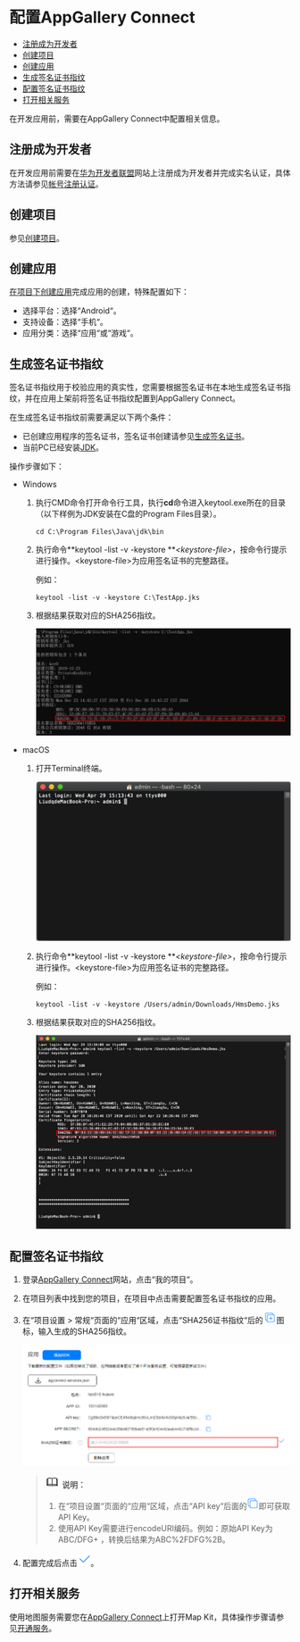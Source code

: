 # 配置AppGallery Connect<a name="ZH-CN_TOPIC_0000001145541091"></a>

-   [注册成为开发者](#section47264296)
-   [创建项目](#section83893131911)
-   [创建应用](#section0592162815915)
-   [生成签名证书指纹](#section147011294331)
-   [配置签名证书指纹](#section4972271336)
-   [打开相关服务](#section58097464)

在开发应用前，需要在AppGallery Connect中配置相关信息。

## 注册成为开发者<a name="section47264296"></a>

在开发应用前需要在[华为开发者联盟](https://developer.huawei.com/consumer/cn)网站上注册成为开发者并完成实名认证，具体方法请参见[帐号注册认证](https://developer.huawei.com/consumer/cn/doc/start/registration-and-verification-0000001053628148)。

## 创建项目<a name="section83893131911"></a>

参见[创建项目](https://developer.huawei.com/consumer/cn/doc/development/AppGallery-connect-Guides/agc-get-started#h1-1587476272328)。

## 创建应用<a name="section0592162815915"></a>

[在项目下创建应用](https://developer.huawei.com/consumer/cn/doc/development/AppGallery-connect-Guides/agc-get-started#createapp)完成应用的创建，特殊配置如下：

-   选择平台：选择“Android“。
-   支持设备：选择“手机“。
-   应用分类：选择“应用“或“游戏“。

## 生成签名证书指纹<a name="section147011294331"></a>

签名证书指纹用于校验应用的真实性，您需要根据签名证书在本地生成签名证书指纹，并在应用上架前将签名证书指纹配置到AppGallery Connect。

在生成签名证书指纹前需要满足以下两个条件：

-   已创建应用程序的签名证书，签名证书创建请参见[生成签名证书](https://developer.huawei.com/consumer/cn/codelab/HMSPreparation/index.html#2)。
-   当前PC已经安装[JDK](https://www.oracle.com/java/technologies/javase-downloads.html)。

操作步骤如下：

-   Windows
    1.  执行CMD命令打开命令行工具，执行**cd**命令进入keytool.exe所在的目录（以下样例为JDK安装在C盘的Program Files目录）。

        ```
        cd C:\Program Files\Java\jdk\bin
        ```

    2.  执行命令**keytool -list -v -keystore **_<keystore-file\>_，按命令行提示进行操作。<keystore-file\>为应用签名证书的完整路径。

        例如：

        ```
        keytool -list -v -keystore C:\TestApp.jks
        ```

    3.  根据结果获取对应的SHA256指纹。

        ![](figures/1-(3).png)


-   macOS
    1.  打开Terminal终端。

        ![](figures/1ec456aba1a5b096.png)

    2.  执行命令**keytool -list -v -keystore **_<keystore-file\>_，按命令行提示进行操作。<keystore-file\>为应用签名证书的完整路径。

        例如：

        ```
        keytool -list -v -keystore /Users/admin/Downloads/HmsDemo.jks
        ```

    3.  根据结果获取对应的SHA256指纹。

        ![](figures/f2ce1c48c3d12713.png)



## 配置签名证书指纹<a name="section4972271336"></a>

1.  登录[AppGallery Connect](https://developer.huawei.com/consumer/cn/service/josp/agc/index.html)网站，点击“我的项目“。
2.  在项目列表中找到您的项目，在项目中点击需要配置签名证书指纹的应用。
3.  在“项目设置  \>  常规“页面的“应用“区域，点击“SHA256证书指纹“后的![](figures/zh-cn_image_0000001145861069.png)图标，输入生成的SHA256指纹。

    ![](figures/unnaming-(5).png)

    >![](public_sys-resources/icon-note.gif) **说明：** 
    >1.  在“项目设置“页面的“应用“区域，点击“API key“后面的![](figures/zh-cn_image_0000001099501192.png)即可获取API Key。
    >2.  使用API Key需要进行encodeURI编码。例如：原始API Key为ABC/DFG+ ，转换后结果为ABC%2FDFG%2B。

4.  配置完成后点击![](figures/zh-cn_image_0000001050057085.png)。

## 打开相关服务<a name="section58097464"></a>

使用地图服务需要您在[AppGallery Connect](https://developer.huawei.com/consumer/cn/service/josp/agc/index.html)上打开Map Kit，具体操作步骤请参见[开通服务](https://developer.huawei.com/consumer/cn/doc/distribution/app/agc-enable_service)。

